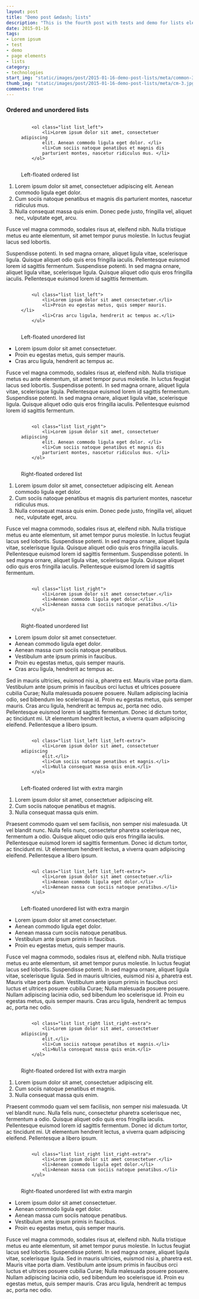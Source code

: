```yaml
---
layout: post
title: "Demo post &mdash; lists"
description: "This is the fourth post with tests and demo for lists elements with code snippets and explanations"
date: 2015-01-16
tags: 
- Lorem ipsum
- test 
- demo
- page elements
- lists
category:
- technologies
start_img: "static/images/post/2015-01-16-demo-post-lists/meta/common-3.jpg"
thumb_img: "static/images/post/2015-01-16-demo-post-lists/meta/cm-3.jpg"
comments: true
---     
```

<h3 class="typo typo_serif typo_center">Ordered and unordered lists</h3>

<!-- left-floated ordered list -->

<figure class="code code_center code_center-extra">
    <pre><code class="language-markup">    
    &lt;ol class=&quot;list list_left&quot;&gt;
        &lt;li&gt;Lorem ipsum dolor sit amet, consectetuer adipiscing 
        elit. Aenean commodo ligula eget dolor. &lt;/li&gt;
        &lt;li&gt;Cum sociis natoque penatibus et magnis dis 
        parturient montes, nascetur ridiculus mus. &lt;/li&gt;
    &lt;/ol&gt;    
    </code></pre>
    <figcaption>Left-floated ordered list</figcaption>
</figure>
<ol class="list list_left" title="Left-floated ordered list">
    <li>Lorem ipsum dolor sit amet, consectetuer adipiscing 
    elit. Aenean commodo ligula eget dolor. </li>
    <li>Cum sociis natoque penatibus et magnis dis 
    parturient montes, nascetur ridiculus mus. </li>
    <li>Nulla consequat massa quis enim. Donec pede justo, 
    fringilla vel, aliquet nec, vulputate eget, arcu.</li>
</ol>  
<p>Fusce vel magna commodo, sodales risus at, eleifend nibh. Nulla tristique metus eu ante elementum, sit amet tempor purus molestie. In luctus feugiat lacus sed lobortis.</p>
<p>Suspendisse potenti. In sed magna ornare, aliquet ligula vitae, scelerisque ligula. Quisque aliquet odio quis eros fringilla iaculis. Pellentesque euismod lorem id sagittis fermentum. Suspendisse potenti. In sed magna ornare, aliquet ligula vitae, scelerisque ligula. Quisque aliquet odio quis eros fringilla iaculis. Pellentesque euismod lorem id sagittis fermentum. </p>

<!-- left-floated unordered list -->

<figure class="code code_center code_center-extra">
    <pre><code class="language-markup"> 
    &lt;ul class=&quot;list list_left&quot;&gt;
        &lt;li&gt;Lorem ipsum dolor sit amet consectetuer.&lt;/li&gt;
        &lt;li&gt;Proin eu egestas metus, quis semper mauris.&lt;/li&gt;
        &lt;li&gt;Cras arcu ligula, hendrerit ac tempus ac.&lt;/li&gt;
    &lt;/ul&gt;    
    </code></pre>
    <figcaption>Left-floated unordered list</figcaption>
</figure>
<ul class="list list_left" title="Left-floated unordered list">
    <li>Lorem ipsum dolor sit amet consectetuer.</li>
    <li>Proin eu egestas metus, quis semper mauris.</li>
    <li>Cras arcu ligula, hendrerit ac tempus ac.</li>
</ul>                                           
<p>Fusce vel magna commodo, sodales risus at, eleifend nibh. Nulla tristique metus eu ante elementum, sit amet tempor purus molestie. In luctus feugiat lacus sed lobortis. Suspendisse potenti. In sed magna ornare, aliquet ligula vitae, scelerisque ligula. Pellentesque euismod lorem id sagittis fermentum. Suspendisse potenti. In sed magna ornare, aliquet ligula vitae, scelerisque ligula. Quisque aliquet odio quis eros fringilla iaculis. Pellentesque euismod lorem id sagittis fermentum. </p>

<!-- right-floated ordered list -->

<figure class="code code_center code_center-extra">
    <pre><code class="language-markup"> 
    &lt;ol class=&quot;list list_right&quot;&gt;
        &lt;li&gt;Lorem ipsum dolor sit amet, consectetuer adipiscing 
        elit. Aenean commodo ligula eget dolor. &lt;/li&gt;
        &lt;li&gt;Cum sociis natoque penatibus et magnis dis 
        parturient montes, nascetur ridiculus mus. &lt;/li&gt;
    &lt;/ol&gt;     
    </code></pre>
    <figcaption>Right-floated ordered list</figcaption>
</figure>
<ol class="list list_right" title="Right-floated ordered list">
    <li>Lorem ipsum dolor sit amet, consectetuer adipiscing 
    elit. Aenean commodo ligula eget dolor. </li>
    <li>Cum sociis natoque penatibus et magnis dis 
    parturient montes, nascetur ridiculus mus. </li>
    <li>Nulla consequat massa quis enim. Donec pede justo, 
    fringilla vel, aliquet nec, vulputate eget, arcu.</li>
</ol>   
<p>Fusce vel magna commodo, sodales risus at, eleifend nibh. Nulla tristique metus eu ante elementum, sit amet tempor purus molestie. In luctus feugiat lacus sed lobortis. Suspendisse potenti. In sed magna ornare, aliquet ligula vitae, scelerisque ligula. Quisque aliquet odio quis eros fringilla iaculis. Pellentesque euismod lorem id sagittis fermentum. Suspendisse potenti. In sed magna ornare, aliquet ligula vitae, scelerisque ligula. Quisque aliquet odio quis eros fringilla iaculis. Pellentesque euismod lorem id sagittis fermentum. </p>

<!-- right-floated unordered list -->

<figure class="code code_center code_center-extra">
    <pre><code class="language-markup"> 
    &lt;ul class=&quot;list list_right&quot;&gt;
        &lt;li&gt;Lorem ipsum dolor sit amet consectetuer.&lt;/li&gt;
        &lt;li&gt;Aenean commodo ligula eget dolor.&lt;/li&gt;
        &lt;li&gt;Aenean massa cum sociis natoque penatibus.&lt;/li&gt;
    &lt;/ul&gt;    
    </code></pre>
    <figcaption>Right-floated unordered list</figcaption>
</figure>
<ul class="list list_right" title="Right-floated unordered list">
    <li>Lorem ipsum dolor sit amet consectetuer.</li>
    <li>Aenean commodo ligula eget dolor.</li>
    <li>Aenean massa cum sociis natoque penatibus.</li>
    <li>Vestibulum ante ipsum primis in faucibus.</li>
    <li>Proin eu egestas metus, quis semper mauris.</li>
    <li>Cras arcu ligula, hendrerit ac tempus ac.</li>
</ul>
<p>Sed in mauris ultricies, euismod nisi a, pharetra est. Mauris vitae porta diam. Vestibulum ante ipsum primis in faucibus orci luctus et ultrices posuere cubilia Curae; Nulla malesuada posuere posuere. Nullam adipiscing lacinia odio, sed bibendum leo scelerisque id. Proin eu egestas metus, quis semper mauris. Cras arcu ligula, hendrerit ac tempus ac, porta nec odio. Pellentesque euismod lorem id sagittis fermentum. Donec id dictum tortor, ac tincidunt mi. Ut elementum hendrerit lectus, a viverra quam adipiscing eleifend. Pellentesque a libero ipsum.</p>

<!-- left-floated (with extra margin) ordered list -->

<figure class="code code_center code_center-extra">
    <pre><code class="language-markup"> 
    &lt;ol class=&quot;list list_left list_left-extra&quot;&gt;
        &lt;li&gt;Lorem ipsum dolor sit amet, consectetuer adipiscing 
        elit.&lt;/li&gt;
        &lt;li&gt;Cum sociis natoque penatibus et magnis.&lt;/li&gt;
        &lt;li&gt;Nulla consequat massa quis enim.&lt;/li&gt;
    &lt;/ol&gt;     
    </code></pre>
    <figcaption>Left-floated ordered list with extra margin</figcaption>
</figure>
<ol class="list list_left list_left-extra" title="Left-floated ordered list with extra margin">
    <li>Lorem ipsum dolor sit amet, consectetuer adipiscing 
    elit.</li>
    <li>Cum sociis natoque penatibus et magnis.</li>
    <li>Nulla consequat massa quis enim.</li>
</ol>                       
<p>Praesent commodo quam vel sem facilisis, non semper nisi malesuada. Ut vel blandit nunc. Nulla felis nunc, consectetur pharetra scelerisque nec, fermentum a odio. Quisque aliquet odio quis eros fringilla iaculis. Pellentesque euismod lorem id sagittis fermentum. Donec id dictum tortor, ac tincidunt mi. Ut elementum hendrerit lectus, a viverra quam adipiscing eleifend. Pellentesque a libero ipsum. </p>    

<!-- left-floated (with extra margin) unordered list -->

<figure class="code code_center code_center-extra">
    <pre><code class="language-markup"> 
    &lt;ul class=&quot;list list_left list_left-extra&quot;&gt;
        &lt;li&gt;Lorem ipsum dolor sit amet consectetuer.&lt;/li&gt;
        &lt;li&gt;Aenean commodo ligula eget dolor.&lt;/li&gt;
        &lt;li&gt;Aenean massa cum sociis natoque penatibus.&lt;/li&gt;
    &lt;/ul&gt;        
    </code></pre>
    <figcaption>Left-floated unordered list with extra margin</figcaption>
</figure>
<ul class="list list_left list_left-extra" title="Left-floated unordered list with extra margin">
    <li>Lorem ipsum dolor sit amet consectetuer.</li>
    <li>Aenean commodo ligula eget dolor.</li>
    <li>Aenean massa cum sociis natoque penatibus.</li>
    <li>Vestibulum ante ipsum primis in faucibus.</li>
    <li>Proin eu egestas metus, quis semper mauris.</li>
</ul>           
<p>Fusce vel magna commodo, sodales risus at, eleifend nibh. Nulla tristique metus eu ante elementum, sit amet tempor purus molestie. In luctus feugiat lacus sed lobortis. Suspendisse potenti. In sed magna ornare, aliquet ligula vitae, scelerisque ligula. Sed in mauris ultricies, euismod nisi a, pharetra est. Mauris vitae porta diam. Vestibulum ante ipsum primis in faucibus orci luctus et ultrices posuere cubilia Curae; Nulla malesuada posuere posuere. Nullam adipiscing lacinia odio, sed bibendum leo scelerisque id. Proin eu egestas metus, quis semper mauris. Cras arcu ligula, hendrerit ac tempus ac, porta nec odio. </p>

<!-- right-floated (with extra margin) ordered list -->

<figure class="code code_center code_center-extra">
    <pre><code class="language-markup"> 
    &lt;ol class=&quot;list list_right list_right-extra&quot;&gt;
        &lt;li&gt;Lorem ipsum dolor sit amet, consectetuer adipiscing 
        elit.&lt;/li&gt;
        &lt;li&gt;Cum sociis natoque penatibus et magnis.&lt;/li&gt;
        &lt;li&gt;Nulla consequat massa quis enim.&lt;/li&gt;
    &lt;/ol&gt;        
    </code></pre>
    <figcaption>Right-floated ordered list with extra margin</figcaption>
</figure>
<ol class="list list_right list_right-extra" title="Right-floated ordered list with extra margin">
    <li>Lorem ipsum dolor sit amet, consectetuer adipiscing 
    elit.</li>
    <li>Cum sociis natoque penatibus et magnis.</li>
    <li>Nulla consequat massa quis enim.</li>
</ol>       
<p>Praesent commodo quam vel sem facilisis, non semper nisi malesuada. Ut vel blandit nunc. Nulla felis nunc, consectetur pharetra scelerisque nec, fermentum a odio. Quisque aliquet odio quis eros fringilla iaculis. Pellentesque euismod lorem id sagittis fermentum. Donec id dictum tortor, ac tincidunt mi. Ut elementum hendrerit lectus, a viverra quam adipiscing eleifend. Pellentesque a libero ipsum. </p>

<!-- right-floated (with extra margin) unordered list -->

<figure class="code code_center code_center-extra">
    <pre><code class="language-markup"> 
    &lt;ul class=&quot;list list_right list_right-extra&quot;&gt;
        &lt;li&gt;Lorem ipsum dolor sit amet consectetuer.&lt;/li&gt;
        &lt;li&gt;Aenean commodo ligula eget dolor.&lt;/li&gt;
        &lt;li&gt;Aenean massa cum sociis natoque penatibus.&lt;/li&gt;
    &lt;/ul&gt;        
    </code></pre>
    <figcaption>Right-floated unordered list with extra margin</figcaption>
</figure>
<ul class="list list_right list_right-extra" title="Right-floated unordered list with extra margin">
    <li>Lorem ipsum dolor sit amet consectetuer.</li>
    <li>Aenean commodo ligula eget dolor.</li>
    <li>Aenean massa cum sociis natoque penatibus.</li>
    <li>Vestibulum ante ipsum primis in faucibus.</li>
    <li>Proin eu egestas metus, quis semper mauris.</li>
</ul>           
<p>Fusce vel magna commodo, sodales risus at, eleifend nibh. Nulla tristique metus eu ante elementum, sit amet tempor purus molestie. In luctus feugiat lacus sed lobortis. Suspendisse potenti. In sed magna ornare, aliquet ligula vitae, scelerisque ligula. Sed in mauris ultricies, euismod nisi a, pharetra est. Mauris vitae porta diam. Vestibulum ante ipsum primis in faucibus orci luctus et ultrices posuere cubilia Curae; Nulla malesuada posuere posuere. Nullam adipiscing lacinia odio, sed bibendum leo scelerisque id. Proin eu egestas metus, quis semper mauris. Cras arcu ligula, hendrerit ac tempus ac, porta nec odio. </p>
